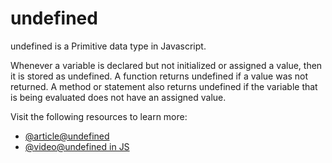 # undefined

undefined is a Primitive data type in Javascript.

Whenever a variable is declared but not initialized or assigned a value, then it is stored as undefined. A function returns undefined if a value was not returned. A method or statement also returns undefined if the variable that is being evaluated does not have an assigned value.


Visit the following resources to learn more:
- [@article@undefined](https://www.geeksforgeeks.org/undefined-in-javascript/)
- [@video@undefined in JS](https://www.youtube.com/watch?v=B7iF6G3EyIk&list=PLlasXeu85E9cQ32gLCvAvr9vNaUccPVNP&index=8)
